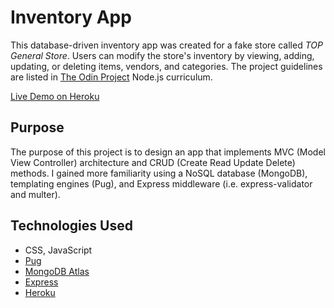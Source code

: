 # Inventory App
This database-driven inventory app was created for a fake store called _TOP General Store_.  Users can modify the store's inventory by viewing, adding, updating, or deleting items, vendors, and categories.  The project guidelines are listed in [The Odin Project](https://www.theodinproject.com/paths/full-stack-javascript/courses/nodejs/lessons/inventory-application) Node.js curriculum.

[Live Demo on Heroku](https://top-general-store.herokuapp.com/)

## Purpose
The purpose of this project is to design an app that implements MVC (Model View Controller) architecture and CRUD (Create Read Update Delete) methods.  I gained more familiarity using a NoSQL database (MongoDB), templating engines (Pug), and Express middleware (i.e. express-validator and multer).

## Technologies Used
* CSS, JavaScript
* [Pug](https://pugjs.org/api/getting-started.html)
* [MongoDB Atlas](https://www.mongodb.com/cloud/atlas)
* [Express](https://expressjs.com/)
* [Heroku](https://www.heroku.com/)
